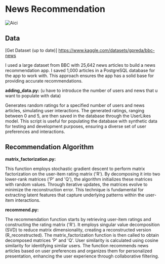# News Recommendation

![Aici](NewsRecommendation/NewsRecommendation.gif)

## Data

[Get Dataset (up to date)] https://www.kaggle.com/datasets/gpreda/bbc-news

I used a large dataset from BBC with 25,642 news articles to build a news recommendation app. I saved 1,000 articles in a PostgreSQL database for the app to work with. This approach ensures the app has a solid base for providing accurate recommendations.

**adding_data.py:** (u have to introduce the number of users and news that u want to populate with data)

Generates random ratings for a specified number of users and news articles, simulating user interactions. The generated ratings, ranging between 0 and 5, are then saved in the database through the UserLikes model. This script is useful for populating the database with synthetic data for testing and development purposes, ensuring a diverse set of user preferences and interactions.

## Recommendation Algorithm 

**matrix_factorization.py:**

This function employs stochastic gradient descent to perform matrix factorization on the user-item rating matrix ('R'). By decomposing it into two lower-rank matrices ('P' and 'Q'), the algorithm initializes these matrices with random values. Through iterative updates, the matrices evolve to minimize the reconstruction error. This technique is fundamental for extracting latent features that capture underlying patterns within the user-item interactions.

**recommend.py:**

The recommendation function starts by retrieving user-item ratings and constructing the rating matrix ('R'). It employs singular value decomposition (SVD) to reduce matrix dimensionality, creating a reconstructed version (R_reconstructed). The matrix_factorization function is then called to obtain decomposed matrices 'P' and 'Q'. User similarity is calculated using cosine similarity for identifying similar users. The function recommends news articles based on user preferences and organizes them for personalized presentation, enhancing the user experience through collaborative filtering.
